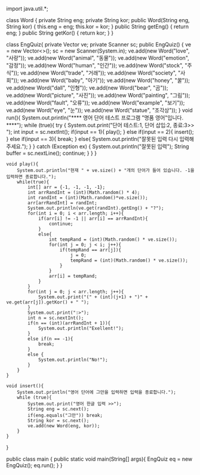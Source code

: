 import java.util.*;

class Word {
    private String eng;
    private String kor;
    public Word(String eng, String kor) {
        this.eng = eng;
        this.kor = kor;
    }
    public String getEng() {
        return eng;
    }
    public String getKor() {
        return kor;
    }
}

class EngQuiz{
    private Vector<Word> ve;
    private Scanner sc;
    public EngQuiz() {
        ve = new Vector<>();
        sc = new Scanner(System.in);
        ve.add(new Word("love", "사랑"));
        ve.add(new Word("animal", "동물"));
        ve.add(new Word("emotion", "감정"));
        ve.add(new Word("human", "인간"));
        ve.add(new Word("stock", "주식"));
        ve.add(new Word("trade", "거래"));
        ve.add(new Word("society", "사회"));
        ve.add(new Word("baby", "아기"));
        ve.add(new Word("honey", "꿀"));
        ve.add(new Word("dall", "인형"));
        ve.add(new Word("bear", "곰"));
        ve.add(new Word("picture", "사진"));
        ve.add(new Word("painting", "그림"));
        ve.add(new Word("fault", "오류"));
        ve.add(new Word("example", "보기"));
        ve.add(new Word("eye", "눈"));
        ve.add(new Word("statue", "조각상"));
    }
    void run(){
        System.out.println("**** 영어 단어 테스트 프로그램 \"명품 영어\"입니다. ****");
        while (true){
            try {
                System.out.print("단어 테스트:1, 단어 삽입:2, 종료:3>> ");
                int input = sc.nextInt();
                if(input == 1){
                    play();
                }
                else if(input == 2){
                    insert();
                }
                else if(input == 3){
                    break;
                }
                else{
                    System.out.println("잘못된 입력 다시 입력해주세요.");
                }
            }
            catch (Exception ex) {
                System.out.println("잘못된 입력");
                String buffer = sc.nextLine();
                continue;
            }
        }
    }

    void play(){
        System.out.println("현재 " + ve.size() + "개의 단어가 들어 있습니다. -1을 입력하면 종료합니다.");
        while(true){
            int[] arr = {-1, -1, -1, -1};
            int arrRandInt = (int)(Math.random() * 4);
            int randInt = (int)(Math.random()*ve.size());
            arr[arrRandInt] = randInt;
            System.out.println(ve.get(randInt).getEng() + "?");
            for(int i = 0; i < arr.length; i++){
                if(arr[i] != -1 || arr[i] == arrRandInt){
                    continue;
                }
                else{
                    int tempRand = (int)(Math.random() * ve.size());
                    for(int j = 0; j < i; j++){
                        if(tempRand == arr[j]){
                            j = 0;
                            tempRand = (int)(Math.random() * ve.size());
                        }
                    }
                    arr[i] = tempRand;
                }
            }
            for(int j = 0; j < arr.length; j++){
                System.out.print("(" + (int)(j+1) + ")" + ve.get(arr[j]).getKor() + " ");
            }
            System.out.print(":>");
            int n = sc.nextInt();
            if(n == (int)(arrRandInt + 1)){
                System.out.println("Exellent!");
            }
            else if(n == -1){
                break;
            }
            else {
                System.out.println("No!");
            }
        }
    }

    void insert(){
        System.out.println("영어 단어에 그만을 입력하면 입력을 종료합니다.");
        while (true){
            System.out.print("영어 한글 입력 >>");
            String eng = sc.next();
            if(eng.equals("그만")) break;
            String kor = sc.next();
            ve.add(new Word(eng, kor));
        }
    }

}

public class main {
    public static void main(String[] args){
        EngQuiz eq = new EngQuiz();
        eq.run();
    }
}
